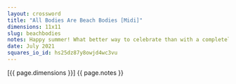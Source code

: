 ```yaml
---
layout: crossword
title: "All Bodies Are Beach Bodies [Midi]"
dimensions: 11x11
slug: beachbodies
notes: Happy summer! What better way to celebrate than with a completely irreverent crossword puzzle?!
date: July 2021
squares_io_id: hs25dz87y8owjd4wc3vu
---
```

[{{ page.dimensions }}] {{ page.notes }}